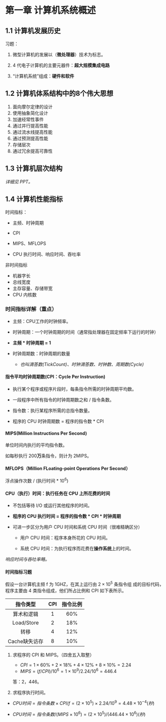 # 第一章 计算机系统概述

## 1.1 计算机发展历史

习题：

1. 微型计算机的发展以（**微处理器**）技术为标志。

2. 4 代电子计算机的主要元器件：**超大规模集成电路**

3. “计算机系统”组成：**硬件和软件**

## 1.2 计算机体系结构中的8个伟大思想

1. 面向摩尔定律的设计
2. 使用抽象简化设计
3. 加速经常性事件
4. 通过并行提高性能
5. 通过流水线提高性能
6. 通过预测提高性能
7. 存储层次
8. 通过冗余提高可靠性

## 1.3 计算机层次结构

*详细见 PPT。*

## 1.4 计算机性能指标

时间指标：

- 主频、时钟周期

- CPI

- MIPS、MFLOPS

- CPU 执行时间、响应时间、吞吐率

非时间指标

- 机器字长
- 总线宽度
- 主存容量、存储带宽
- CPU 内核数

### 时间指标详解（重点）

- 主频：CPU工作的时钟频率。

- 时钟周期：一个时钟周期的时间（通常指处理器在固定频率下运行的时钟）
- **主频 * 时钟周期 = 1**
- 时钟周期数：时钟周期的数量
  - *也叫滴答数(TickCount)、时钟滴答数、时钟数、周期数(Cycle)*

#### 指令平均时钟周期数(CPI：Cycle Per Instruction)

- 执行某个程序或程序片段时，每条指令所需的时钟周期平均数。

- 一段程序中所有指令的时钟周期数之和 / 指令条数。

- 指令数：执行某程序所需的总指令数量。

- 程序的 CPU 时钟周期数 = 程序的指令数 * CPI

#### MIPS(Million Instructions Per Second)

单位时间内执行的平均指令数。

如每秒执行 200**万**条指令，则计为 2MIPS。

#### MFLOPS（Million FLoating-point Operations Per Second）

浮点操作次数 / (执行时间 * $10^6$)

#### CPU（执行）时间：执行任务在 CPU 上所花费的时间

- 不包括等待 I/O 或运行其他程序的时间。

- **程序的 CPU 执行时间 = 程序的指令数 * CPI * 时钟周期**

- 可进一步区分为用户 CPU 时间和系统 CPU 时间（很难精确区分）

  - 用户 CPU 时间：程序本身所花的 CPU 时间。

  - 系统 CPU 时间：为执行程序而花费在**操作系统**上的时间。

*响应时间与吞吐率略。*

#### 时间指标习题

假设一台计算机主频 f 为 1GHZ，在其上运行由 $2 \times 10^5$ 条指令组 成的目标代码，程序主要由 4 类指令组成，他们所占比例和 CPI 如下表所示。

|   指令类型    |  CPI  | 指令比例 |
| :-----------: | :---: | :------: |
|  算术和逻辑   |   1   |   60%    |
|  Load/Store   |   2   |   18%    |
|     转移      |   4   |   12%    |
| Cache缺失访存 |   8   |   10%    |

1. 求程序的 CPI 和 MIPS。（四舍五入取整）
   - $CPI = 1 \times 60\% + 2 \times 18\% + 4 \times 12\% + 8 \times 10\% = 2.24$
   - $MIPS = (f/CPI)/10^6 = 1 \times 10^9 / 2.24/10^6 = 446.4$

   答：2，446。
2. 求程序执行时间。

- $CPU 时间 = 指令条数 \times CPI/f = (2 \times 10^5) \times 2.24 / 10^9 = 4.48 \times 10^{-4} (秒)$

- $CPU 时间 = 指令条数/(MIPS \times 10^6 ) = (2 \times 10^5 )/(446.44 \times 10^6 ) (秒)$

